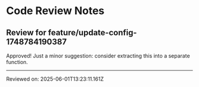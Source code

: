 # Code Review Notes

## Review for feature/update-config-1748784190387

Approved! Just a minor suggestion: consider extracting this into a separate function.

---
Reviewed on: 2025-06-01T13:23:11.161Z